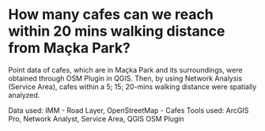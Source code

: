 # How many cafes can we reach within 20 mins walking distance from Maçka Park?

Point data of cafes, which are in Maçka Park and its surroundings, were obtained through OSM Plugin in QGIS. Then, by using Network Analysis (Service Area), cafes within a 5; 15; 20-mins walking distance were spatially analyzed.

Data used: IMM - Road Layer, OpenStreetMap - Cafes
Tools used: ArcGIS Pro, Network Analyst, Service Area, QGIS OSM Plugin
